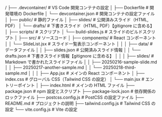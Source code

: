 /
├── .devcontainer/ # VS Code 開発コンテナの設定
│ ├── Dockerfile # 開発環境の Dockerfile
│ └── devcontainer.json # 開発コンテナの設定ファイル
│
├── public/ # 静的ファイル
│ ├── slides/ # 公開済みスライド（HTML, PDF）
│ └── drafts/ # 下書きスライド（HTML, PDF）【gitignore に含める】
│
├── scripts/ # スクリプト
│ └── build-slides.js # スライドのビルドスクリプト
│
├── src/ # ソースコード
│ ├── components/ # React コンポーネント
│ │ └── SlideList.jsx # スライド一覧表示コンポーネント
│ │
│ ├── data/ # データファイル
│ │ ├── slides.json # 公開済みスライド情報
│ │ └── drafts.json # 下書きスライド情報【gitignore に含める】
│ │
│ ├── slides/ # Markdown で書かれたスライドファイル
│ │ ├── 20250216-sample-slide.md
│ │ ├── 20250217-another-sample.md
│ │ └── 20250218-third-sample.md
│ │
│ ├── App.jsx # メインの React コンポーネント
│ ├── index.css # グローバル CSS（Tailwind CSS の設定）
│ └── main.jsx # エントリーポイント
│
├── index.html # メインの HTML ファイル
├── package.json # npm 設定とスクリプト
├── package-lock.json # 依存関係のロックファイル
├── postcss.config.js # PostCSS の設定ファイル
├── README.md # プロジェクトの説明
├── tailwind.config.js # Tailwind CSS の設定
└── vite.config.js # Vite の設定
